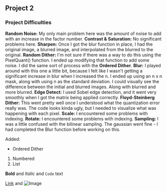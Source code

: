## Project 2


### Project Difficulties

**Random Noise:** My only main problem here was the amount of noise to add with an increase in the factor number. 
**Contrast & Saturation:** No significant problems here.
**Sharpen:** Once I got the blur function in place, I had the original image, a blurred image, and interpolated from the blurred to the original.
**Random Dither:** I'm not sure if there was a way to do this using the PixelQuant() function. I ended up modifying that function to add some noise. I did the same sort of process with the **Ordered Dither**.
**Blur:** I played around with this one a little bit, because I felt like I wasn't getting a significant increase in blur when I increased the n. I ended up using an n x n mask, along with using n as the standard deviation. I could visually see the difference between the initial and blurred images. Along with blurred and more blurred.
**Edge Detect:** I used Sobel edge detection, and it went very smoothly when I got the matrix being applied correctly.
**Floyd-Steinberg Dither:** This went pretty well once I understood what the quantization error really was. The code looks kinda ugly, but I needed to visualize what was happening with each pixel.
**Scale:** I encountered some problems with indexing.
**Rotate:** I encountered some problems with indexing.
**Sampling:** I was a little confused with the bilinear sampling. The gaussian went fine - I had completed the Blur function before working on this.

Added: 
- Ordered Dither


1. Numbered
2. List

**Bold** and _Italic_ and `Code` text

[Link](url) and ![Image](src)
